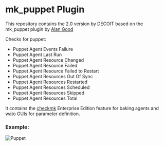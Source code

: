 # mk_puppet Plugin

This repository contains the 2.0 version by DECOIT based on the mk_puppet plugin by [Alan Good](https://github.com/allangood/check_mk/tree/master/plugins/puppet)

Checks for puppet:
 - Puppet Agent Events Failure
 - Puppet Agent Last Run
 - Puppet Agent Resource Changed
 - Puppet Agent Resource Failed
 - Puppet Agent Resource Failed to Restart
 - Puppet Agent Resources Out Of Sync
 - Puppet Agent Resources Restarted
 - Puppet Agent Resources Scheduled
 - Puppet Agent Resources Skipped
 - Puppet Agent Resources Total

It contains the [checkmk](https://checkmk.com/) Enterprise Edition feature for baking agents and wato GUIs for parameter definition.

### Example:

![Puppet](https://github.com/decoit/check_mk/blob/main/site_media/mk_puppet.jpg?raw=true)
